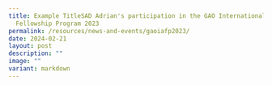 ```yaml
---
title: Example TitleSAD Adrian's participation in the GAO International Auditor
  Fellowship Program 2023
permalink: /resources/news-and-events/gaoiafp2023/
date: 2024-02-21
layout: post
description: ""
image: ""
variant: markdown
---
```

